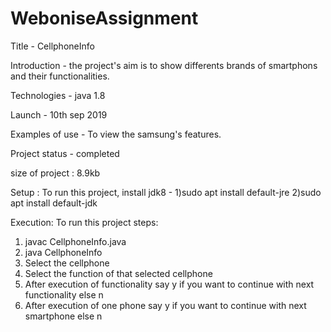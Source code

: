 # WeboniseAssignment
Title - CellphoneInfo

Introduction - the project's aim is to show differents brands of smartphons and their functionalities.

Technologies - java 1.8

Launch - 10th sep 2019

Examples of use - To view the samsung's features.

Project status - completed

size of project : 8.9kb

Setup : 
To run this project, install jdk8 - 
1)sudo apt install default-jre
2)sudo apt install default-jdk

Execution:
To run this project steps: 
1) javac CellphoneInfo.java
2) java CellphoneInfo
3) Select the cellphone
4) Select the function of that selected cellphone
5) After execution of functionality say y if you want to continue with next functionality else n
6) After execution of one phone say y if you want to continue with next smartphone else n
